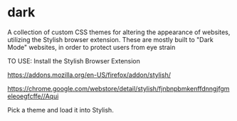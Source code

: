 # dark
A collection of custom CSS themes for altering the appearance of websites, utilizing the Stylish browser extension.
These are mostly built to "Dark Mode" websites, in order to protect users from eye strain

TO USE:
Install the Stylish Browser Extension

https://addons.mozilla.org/en-US/firefox/addon/stylish/

https://chrome.google.com/webstore/detail/stylish/fjnbnpbmkenffdnngjfgmeleoegfcffe//Aqui

Pick a theme and load it into Stylish.

